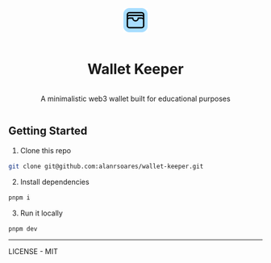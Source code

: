 <div style="display: grid; place-items: center;">

![logo](public/favicon.png)

# Wallet Keeper

A minimalistic web3 wallet built for educational purposes

</div>

## Getting Started

1. Clone this repo

```bash
git clone git@github.com:alanrsoares/wallet-keeper.git
```

2. Install dependencies

```bash
pnpm i
```

3. Run it locally

```bash
pnpm dev
```

---

LICENSE - MIT
